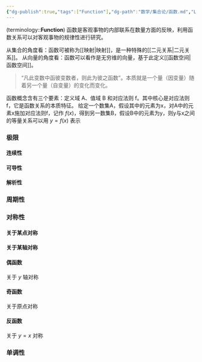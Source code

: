 ```yaml
---
{"dg-publish":true,"tags":["Function"],"dg-path":"数学/集合论/函数.md","Level":1,"permalink":"/数学/集合论/函数/","dgPassFrontmatter":true,"noteIcon":"","created":"2024-05-21T15:20:27.970+08:00","updated":"2024-10-03T10:59:52.501+08:00"}
---
```


(terminology::**Function**)
函数是客观事物的内部联系在数量方面的反映，利用函数关系可以对客观事物的规律性进行研究。

从集合的角度看：函数可被称为[[映射\|映射]]，是一种特殊的[[二元关系\|二元关系]]。
从向量的角度看：函数可以看作是无穷维的向量，基于此定义[[函数空间\|函数空间]]。
>“凡此变数中函彼变数者，则此为彼之函数”。本质就是一个量（因变量）随着另一个量（自变量）的变化而变化。 

函数概念含有三个要素：定义域 A、值域 B 和对应法则 f。其中核心是对应法则 f，它是函数关系的本质特征。
给定一个数集A，假设其中的元素为x，对A中的元素x施加对应法则f，记作 $f(x)$，得到另一数集B，假设B中的元素为y，则y与x之间的等量关系可以用 $y=f(x)$ 表示

### 极限

#### 连续性

#### 可导性

#### 解析性


### 周期性


### 对称性
#### 关于某点对称


#### 关于某轴对称


#### 偶函数
关于 $y$ 轴对称

#### 奇函数
关于原点对称

#### 反函数
关于 $y=x$ 对称

### 单调性















